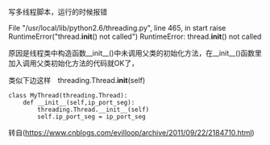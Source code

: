 ﻿
写多线程脚本，运行的时候报错

File "/usr/local/lib/python2.6/threading.py", line 465, in start
    raise RuntimeError("thread.__init__() not called")
RuntimeError: thread.__init__() not called

原因是线程类中构造函数__init__()中未调用父类的初始化方法，在__init__()函数里加入调用父类初始化方法的代码就OK了，

类似下边这样　threading.Thread.__init__(self)

```
class MyThread(threading.Thread):
    def __init__(self,ip_port_seg):
        threading.Thread.__init__(self)
        self.ip_port_seg = ip_port_seg
```
转自(https://www.cnblogs.com/evilloop/archive/2011/09/22/2184710.html)
